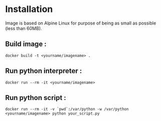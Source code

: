 # Installation

Image is based on Alpine Linux for purpose of being as small as possible (less than 60MB).

## Build image :

```
docker build -t <yourname/imagename> .
```

## Run python interpreter :

```
docker run --rm -it <yourname/imagename>
```

## Run python script :

```
docker run --rm -it -v `pwd`:/var/python -w /var/python <yourname/imagename> python your_script.py
```
